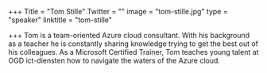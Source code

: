 +++
Title = "Tom Stille"
Twitter = ""
image = "tom-stille.jpg"
type = "speaker"
linktitle = "tom-stille"

+++
Tom is a team-oriented Azure cloud consultant. With his background as a teacher he is constantly sharing knowledge trying to get the best out of his colleagues.
As a Microsoft Certified Trainer, Tom teaches young talent at OGD ict-diensten how to navigate the waters of the Azure cloud.
